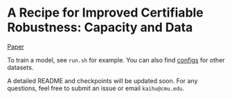 # A Recipe for Improved Certifiable Robustness: Capacity and Data

[Paper](/https://arxiv.org/pdf/2310.02513.pdf)

To train a model, see `run.sh` for example. You can also find [configs](/configs) for other datasets.

A detailed README and checkpoints will be updated soon. For any questions, feel free to submit an issue or email `kaihu@cmu.edu`.
